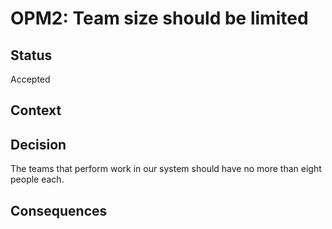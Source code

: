 # OPM2: Team size should be limited

## Status
Accepted

## Context

## Decision
The teams that perform work in our system should have no more than eight people each.

## Consequences